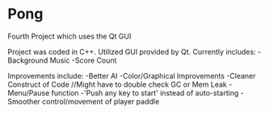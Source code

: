 # Pong
Fourth Project which uses the Qt GUI

Project was coded in C++. Utilized GUI provided by Qt. 
Currently includes:
  -Background Music
  -Score Count

Improvements include:
  -Better AI
  -Color/Graphical Improvements
  -Cleaner Construct of Code //Might have to double check GC or Mem Leak
  -Menu/Pause function
  -'Push any key to start' instead of auto-starting
  -Smoother control/movement of player paddle
